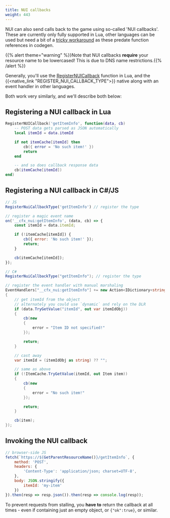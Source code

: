 ```yaml
---
title: NUI callbacks
weight: 443
---
```


NUI can also send calls back to the game using so-called 'NUI callbacks'. These are currently only fully supported in
Lua, other languages can be used but need a bit of a [tricky workaround][workaround] as these predate function
references in codegen.

<!-- #GAMETODO: actually fix that? -->

{{% alert theme="warning" %}}Note that NUI callbacks **require** your resource name to be lowercased! This is due to DNS
name restrictions.{{% /alert %}}

Generally, you'll use the [RegisterNUICallback][registernuicallback] function in Lua, and the
{{<native_link "REGISTER_NUI_CALLBACK_TYPE">}} native along with an event handler in other languages.

Both work very similarly, and we'll describe both below:

## Registering a NUI callback in Lua
```lua
RegisterNUICallback('getItemInfo', function(data, cb)
    -- POST data gets parsed as JSON automatically
    local itemId = data.itemId

    if not itemCache[itemId] then
        cb({ error = 'No such item!' })
        return
    end

    -- and so does callback response data
    cb(itemCache[itemId])
end)
```

## Registering a NUI callback in C#/JS
```js
// JS
RegisterNuiCallbackType('getItemInfo') // register the type

// register a magic event name
on('__cfx_nui:getItemInfo', (data, cb) => {
    const itemId = data.itemId;

    if (!itemCache[itemId]) {
        cb({ error: 'No such item!' });
        return;
    }

    cb(itemCache[itemId]);
});
```

```csharp
// C#
RegisterNuiCallbackType("getItemInfo"); // register the type

// register the event handler with manual marshaling
EventHandlers["__cfx_nui:getItemInfo"] += new Action<IDictionary<string, object>, Action<object>>((data, cb) =>
{
    // get itemId from the object
    // alternately you could use `dynamic` and rely on the DLR
    if (data.TryGetValue("itemId", out var itemIdObj))
    {
        cb(new 
        {
            error = "Item ID not specified!"
        });

        return;
    }

    // cast away
    var itemId = (itemIdObj as string) ?? "";

    // same as above
    if (!ItemCache.TryGetValue(itemId, out Item item))
    {
        cb(new 
        {
            error = "No such item!"
        });

        return;
    }

    cb(item);
});
```

## Invoking the NUI callback
```js
// browser-side JS
fetch(`https://${GetParentResourceName()}/getItemInfo`, {
    method: 'POST',
    headers: {
        'Content-Type': 'application/json; charset=UTF-8',
    },
    body: JSON.stringify({
        itemId: 'my-item'
    })
}).then(resp => resp.json()).then(resp => console.log(resp));
```

To prevent requests from stalling, you **have to** return the callback at all times - even if containing just an empty
object, or `{"ok":true}`, or similar.

[registernuicallback]: /scripting-reference/runtimes/lua/functions/RegisterNUICallback/
[workaround]: https://github.com/citizenfx/fivem/blob/d911ecf638337c7c61fc6728110c92d84a217156/data/shared/citizen/scripting/lua/scheduler.lua#L958